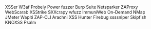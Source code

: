 XSSer
W3af
Probely
Power fuzzer
Burp Suite
Netsparker
ZAProxy
WebScarab
XSStrike
SXXcrapy
wfuzz
ImmuniWeb On-Demand
NMap
JMeter
Wapiti
ZAP-CLI
Arachni
XSS Hunter
Firebug
xsssniper
Skipfish
KNOXSS
Psalm

